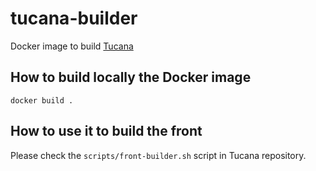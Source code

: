 # tucana-builder
Docker image to build [Tucana](https://github.com/ToucanToco/tucana)

## How to build locally the Docker image

```
docker build .
```

## How to use it to build the front

Please check the `scripts/front-builder.sh` script in Tucana repository.
